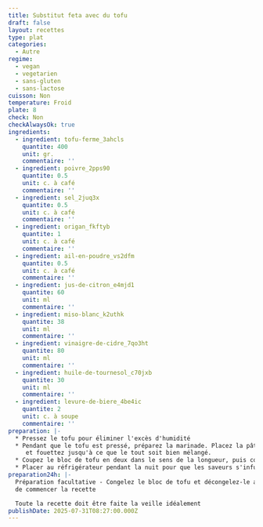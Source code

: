 ```yaml
---
title: Substitut feta avec du tofu
draft: false
layout: recettes
type: plat
categories:
  - Autre
regime:
  - vegan
  - vegetarien
  - sans-gluten
  - sans-lactose
cuisson: Non
temperature: Froid
plate: 8
check: Non
checkAlwaysOk: true
ingredients:
  - ingredient: tofu-ferme_3ahcls
    quantite: 400
    unit: gr.
    commentaire: ''
  - ingredient: poivre_2pps90
    quantite: 0.5
    unit: c. à café
    commentaire: ''
  - ingredient: sel_2juq3x
    quantite: 0.5
    unit: c. à café
    commentaire: ''
  - ingredient: origan_fkftyb
    quantite: 1
    unit: c. à café
    commentaire: ''
  - ingredient: ail-en-poudre_vs2dfm
    quantite: 0.5
    unit: c. à café
    commentaire: ''
  - ingredient: jus-de-citron_e4mjd1
    quantite: 60
    unit: ml
    commentaire: ''
  - ingredient: miso-blanc_k2uthk
    quantite: 38
    unit: ml
    commentaire: ''
  - ingredient: vinaigre-de-cidre_7qo3ht
    quantite: 80
    unit: ml
    commentaire: ''
  - ingredient: huile-de-tournesol_c70jxb
    quantite: 30
    unit: ml
    commentaire: ''
  - ingredient: levure-de-biere_4be4ic
    quantite: 2
    unit: c. à soupe
    commentaire: ''
preparation: |-
  * Pressez le tofu pour éliminer l'excès d'humidité
  * Pendant que le tofu est pressé, préparez la marinade. Placez la pâte de miso, le vinaigre, le jus de citron, l'huile d'olive, la poudre d'ail, l'origan séché, la levure nutritionnelle, le sel, le poivre noir dans un grand bol
     et fouettez jusqu'à ce que le tout soit bien mélangé.
  * Coupez le bloc de tofu en deux dans le sens de la longueur, puis coupez-le en petits cubes. Ajoutez les cubes de tofu à la marinade, placez le couvercle sur le bol et secouez doucement pour enrober le tofu dans la marinade, ou utilisez une cuillère ou une spatule en silicone et mélangez délicatement les cubes de tofu dans la marinade.
  * Placer au réfrigérateur pendant la nuit pour que les saveurs s'infusent pleinement dans le tofu.
preparation24h: |-
  Préparation facultative - Congelez le bloc de tofu et décongelez-le avant
  de commencer la recette

  Toute la recette doit être faite la veille idéalement
publishDate: 2025-07-31T08:27:00.000Z
---
```

